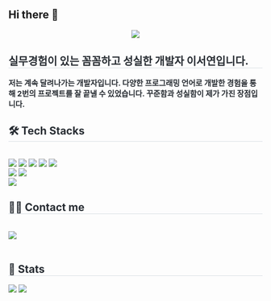 ## Hi there 👋
<div align= "center">
    <img src="https://capsule-render.vercel.app/api?type=waving&color=ffb3d7&height=120&text=Hi%20I'm%20Seo%20Yeon!&animation=fadeIn&fontColor=e63dcf&fontSize=50" />
    </div>
    <div style="text-align: left;"> 
    <h2 style="border-bottom: 1px solid #d8dee4; color: #282d33;"> 실무경험이 있는 꼼꼼하고 성실한 개발자 이서연입니다. </h2>  
    <div style="font-weight: 700; font-size: 15px; text-align: left; color: #282d33;"> 저는 계속 달려나가는 개발자입니다. 다양한 프로그래밍 언어로 개발한 경험을 통해 2번의 프로젝트를 잘 끝낼 수 있었습니다. </li>꾸준함과 성실함이 제가 가진 장점입니다. </div> 
    </div>
    <div style="text-align: left;">
    <h2 style="border-bottom: 1px solid #d8dee4; color: #282d33;"> 🛠️ Tech Stacks </h2> <br> 
    <div style="margin: ; text-align: left;" "text-align: left;"> <img src="https://img.shields.io/badge/HTML5-E34F26?style=flat&logo=HTML5&logoColor=white">
          <img src="https://img.shields.io/badge/Java-007396?style=flat&logo=Java&logoColor=white">
          <img src="https://img.shields.io/badge/Javascript-F7DF1E?style=flat&logo=Javascript&logoColor=white">
          <img src="https://img.shields.io/badge/Notion-000000?style=flat&logo=Notion&logoColor=white">
          <img src="https://img.shields.io/badge/Spring-6DB33F?style=flat&logo=Spring&logoColor=white">
          <br/><img src="https://img.shields.io/badge/Oracle-F80000?style=flat&logo=Oracle&logoColor=white">
          <img src="https://img.shields.io/badge/CSS3-1572B6?style=flat&logo=CSS3&logoColor=white">
          <br/><img src="https://img.shields.io/badge/GitHub-000000?style=flat&logo=GitHub&logoColor=white">
          </div>
    </div>
    <div style="text-align: left;">
    <h2 style="border-bottom: 1px solid #d8dee4; color: #282d33;"> 🧑‍💻 Contact me </h2> <br> 
    <div style="text-align: left;"> <a href=https://github.com/SEOYEON-a> <img src="https://img.shields.io/badge/Notion-000000?style=flat&logo=Notion&logoColor=white&link=https://github.com/SEOYEON-a"> </a>
          </div>  <br> 
    <div style="text-align: left;">  </div> 
    </div>
    <div style="text-align: left;"> 
    <h2 style="border-bottom: 1px solid #d8dee4; color: #282d33;"> 🏅 Stats </h2> <div style="text-align: left;"> <img src="https://github-readme-stats.vercel.app/api?username=SEOYEON-a&bg_color=180,00000000,&title_color=000000&text_color=000000"
         /> <img src="https://github-readme-stats.vercel.app/api/top-langs/?username=SEOYEON-a&layout=compact&bg_color=180,00000000,&title_color=000000&text_color=000000"
           /> </div> 
    </div>
    
